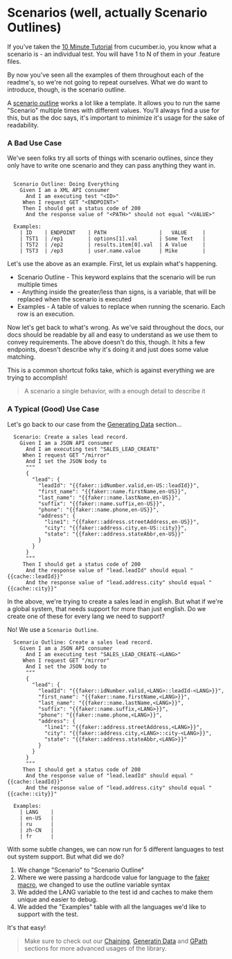 # Scenarios (well, actually Scenario Outlines)

If you've taken the [10 Minute Tutorial](https://docs.cucumber.io/guides/10-minute-tutorial/) from cucumber.io, you know what a scenario is - an individual test. You will have 1 to N of them in your .feature files.

By now you've seen all the examples of them throughout each of the readme's, so we're not going to repeat ourselves. What we do want to introduce, though, is the scenario outline.

A [scenario outline](https://docs.cucumber.io/gherkin/reference/#scenario-outline) works a lot like a template. It allows you to run the same "Scenario" multiple times with different values. You'll always find a use for this, but as the doc says, it's important to minimize it's usage for the sake of readability.

### A Bad Use Case

We've seen folks try all sorts of things with scenario outlines, since they only have to write one scenario and they can pass anything they want in.  

```gherkin

  Scenario Outline: Doing Everything
    Given I am a XML API consumer
      And I am executing test "<ID>"
     When I request GET "<ENDPOINT>"
     Then I should get a status code of 200
      And the response value of "<PATH>" should not equal "<VALUE>"
      
  Examples:
    | ID    | ENDPOINT    | PATH                 |   VALUE     |
    | TST1  | /ep1        | options[1].val       | Some Text   |
    | TST2  | /ep2        | results.item[0].val  | A Value     |
    | TST3  | /ep3        | user.name.value      | Mike        |

```

Let's use the above as an example. First, let us explain what's happening.

* Scenario Outline - This keyword explains that the scenario will be run multiple times
* <?> - Anything inside the greater/less than signs, is a variable, that will be replaced when the scenario is executed
* Examples - A table of values to replace when running the scenario.  Each row is an execution.

Now let's get back to what's wrong.  As we've said throughout the docs, our docs should be readable by all and easy to understand as we use them to convey requirements.  The above doesn't do this, though.  It hits a few endpoints, doesn't describe why it's doing it and just does some value matching.

This is a common shortcut folks take, which is against everything we are trying to accomplish!

> A scenario a single behavior, with a enough detail to describe it

### A Typical (Good) Use Case

Let's go back to our case from the [Generating Data](DATAGEN.md) section...

```gherkin
  Scenario: Create a sales lead record.
    Given I am a JSON API consumer
      And I am executing test "SALES_LEAD_CREATE"
     When I request GET "/mirror"
      And I set the JSON body to
      """
      {
        "lead": {
          "leadId": "{{faker::idNumber.valid,en-US::leadId}}",
          "first_name": "{{faker::name.firstName,en-US}}",
          "last_name": "{{faker::name.lastName,en-US}}",
          "suffix": "{{faker::name.suffix,en-US}}",
          "phone": "{{faker::name.phone,en-US}}",
          "address": {
            "line1": "{{faker::address.streetAddress,en-US}}",
            "city": "{{faker::address.city,en-US::city}}",
            "state": "{{faker::address.stateAbbr,en-US}}"
          }
        }
      }
      """
     Then I should get a status code of 200
      And the response value of "lead.leadId" should equal "{{cache::leadId}}"
      And the response value of "lead.address.city" should equal "{{cache::city}}"
```

In the above, we're trying to create a sales lead in english.  But what if we're a global system, that needs support for more than just english.  Do we create one of these for every lang we need to support?

No! We use a `Scenario Outline`.

```gherkin
  Scenario Outline: Create a sales lead record.
    Given I am a JSON API consumer
      And I am executing test "SALES_LEAD_CREATE-<LANG>"
     When I request GET "/mirror"
      And I set the JSON body to
      """
      {
        "lead": {
          "leadId": "{{faker::idNumber.valid,<LANG>::leadId-<LANG>}}",
          "first_name": "{{faker::name.firstName,<LANG>}}",
          "last_name": "{{faker::name.lastName,<LANG>}}",
          "suffix": "{{faker::name.suffix,<LANG>}}",
          "phone": "{{faker::name.phone,<LANG>}}",
          "address": {
            "line1": "{{faker::address.streetAddress,<LANG>}}",
            "city": "{{faker::address.city,<LANG>::city-<LANG>}}",
            "state": "{{faker::address.stateAbbr,<LANG>}}"
          }
        }
      }
      """
     Then I should get a status code of 200
      And the response value of "lead.leadId" should equal "{{cache::leadId}}"
      And the response value of "lead.address.city" should equal "{{cache::city}}"
      
  Examples:
    | LANG    |
    | en-US   |
    | ru      |
    | zh-CN   |
    | fr      |
```

With some subtle changes, we can now run for 5 different languages to test out system support.  But what did we do?

1. We change "Scenario" to "Scenario Outline"
2. Where we were passing a hardcode value for language to the [faker macro](DATAGEN.md), we changed to use the outline variable syntax
3. We added the LANG variable to the test id and caches to make them unique and easier to debug.
4. We added the "Examples" table with all the languages we'd like to support with the test.

It's that easy!

> Make sure to check out our [Chaining](CHAINING.md), [Generatin Data](DATAGEN.md) and [GPath](GPATH.md) sections for more advanced usages of the library.
